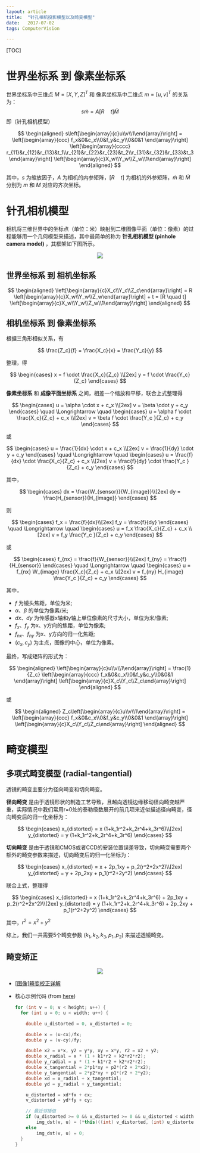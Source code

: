 ```yaml
---
layout: article
title:  "针孔相机投影模型以及畸变模型"
date:   2017-07-02
tags: ComputerVision

---
```


[TOC]

# 世界坐标系 到 像素坐标系

世界坐标系中三维点 $M=[X,Y,Z]^T$ 和 像素坐标系中二维点 $m=[u,v]^T$ 的关系为：
$$ s\tilde{m} = A [R \quad t] \tilde{M}$$
即（针孔相机模型）  

$$
\begin{aligned}
s\left[\begin{array}{c}u\\v\\1\end{array}\right] =  
\left[\begin{array}{ccc}
f_x&0&c_x\\0&f_y&c_y\\0&0&1
\end{array}\right]  
\left[\begin{array}{cccc}
r_{11}&r_{12}&r_{13}&t_1\\r_{21}&r_{22}&r_{23}&t_2\\r_{31}&r_{32}&r_{33}&t_3
\end{array}\right]  
\left[\begin{array}{c}X_w\\Y_w\\Z_w\\1\end{array}\right]
\end{aligned}
$$  

其中，$s$ 为缩放因子，$A$ 为相机的内参矩阵，$[R \quad t]$ 为相机的外参矩阵，$\tilde{m}$ 和 $\tilde{M}$ 分别为 $m$ 和 $M$ 对应的齐次坐标。

# 针孔相机模型

相机将三维世界中的坐标点（单位：米）映射到二维图像平面（单位：像素）的过程能够用一个几何模型来描述，其中最简单的称为 **针孔相机模型 (pinhole camera model)** ，其框架如下图所示。

<p align="center">
  <img src="../images/camera_model/pinhole_camera_model.png">
</p>

## 世界坐标系 到 相机坐标系

$$
\begin{aligned}
\left[\begin{array}{c}X_c\\Y_c\\Z_c\end{array}\right] =  
R \left[\begin{array}{c}X_w\\Y_w\\Z_w\end{array}\right] + t =
[R \quad t]
\left[\begin{array}{c}X_w\\Y_w\\Z_w\\1\end{array}\right]
\end{aligned}
$$

## 相机坐标系 到 像素坐标系

根据三角形相似关系，有  

$$
\frac{Z_c}{f} = \frac{X_c}{x} = \frac{Y_c}{y}
$$

整理，得

$$
\begin{cases}
x = f \cdot \frac{X_c}{Z_c} \\[2ex]
y = f \cdot \frac{Y_c}{Z_c}
\end{cases}
$$

**像素坐标系** 和 **成像平面坐标系** 之间，相差一个缩放和平移，联合上式整理得

$$
\begin{cases}
u = \alpha \cdot x + c_x \\[2ex]
v = \beta   \cdot y + c_y
\end{cases}
\quad \Longrightarrow \quad
\begin{cases}
u = \alpha f \cdot \frac{X_c}{Z_c} + c_x \\[2ex]
v = \beta  f \cdot \frac{Y_c }{Z_c} + c_y
\end{cases}
$$

或

$$
\begin{cases}
u =  \frac{1}{dx} \cdot x + c_x \\[2ex]
v =  \frac{1}{dy} \cdot y + c_y
\end{cases}
\quad \Longrightarrow \quad
\begin{cases}
u = \frac{f}{dx} \cdot \frac{X_c}{Z_c} + c_x \\[2ex]
v = \frac{f}{dy} \cdot \frac{Y_c }{Z_c} + c_y
\end{cases}
$$

其中，

$$
\begin{cases}
dx = \frac{W_{sensor}}{W_{image}}\\[2ex]
dy = \frac{H_{sensor}}{H_{image}}
\end{cases}
$$

则

$$
\begin{cases}
f_x = \frac{f}{dx}\\[2ex]
f_y = \frac{f}{dy}
\end{cases}
\quad \Longrightarrow \quad
\begin{cases}
u = f_x \frac{X_c}{Z_c} + c_x \\[2ex]
v = f_y \frac{Y_c }{Z_c} + c_y
\end{cases}
$$

或

$$
\begin{cases}
f_{nx} = \frac{f}{W_{sensor}}\\[2ex]
f_{ny} = \frac{f}{H_{sensor}}
\end{cases}
\quad \Longrightarrow \quad
\begin{cases}
u = f_{nx} W_{image} \frac{X_c}{Z_c} + c_x \\[2ex]
v = f_{ny} H_{image} \frac{Y_c }{Z_c} + c_y
\end{cases}
$$

其中，  

*  $f$ 为镜头焦距，单位为米;
*  $\alpha$、$\beta$ 的单位为像素/米;
*  $dx$、$dy$ 为传感器x轴和y轴上单位像素的尺寸大小，单位为米/像素;
*  $f_x$、$f_y$ 为x、y方向的焦距，单位为像素;
* $f_{nx}$、$f_{ny}$ 为x、y方向的归一化焦距;
*  $(c_x,c_y)$ 为主点，图像的中心，单位为像素。  

最终，写成矩阵的形式为：

$$
\begin{aligned}
\left[\begin{array}{c}u\\v\\1\end{array}\right] =  
\frac{1}{Z_c}
\left[\begin{array}{ccc}
f_x&0&c_x\\0&f_y&c_y\\0&0&1
\end{array}\right]  
\left[\begin{array}{c}X_c\\Y_c\\Z_c\end{array}\right]
\end{aligned}
$$

或

$$
\begin{aligned}
Z_c\left[\begin{array}{c}u\\v\\1\end{array}\right] =  
\left[\begin{array}{ccc}
f_x&0&c_x\\0&f_y&c_y\\0&0&1
\end{array}\right]  
\left[\begin{array}{c}X_c\\Y_c\\Z_c\end{array}\right]
\end{aligned}
$$


# 畸变模型

## 多项式畸变模型 (radial-tangential)

透镜的畸变主要分为径向畸变和切向畸变。  

**径向畸变** 是由于透镜形状的制造工艺导致，且越向透镜边缘移动径向畸变越严重，实际情况中我们常用r=0处的泰勒级数展开的前几项来近似描述径向畸变，径向畸变后的归一化坐标为：

$$
\begin{cases}
x_{distorted} = x (1+k_1r^2+k_2r^4+k_3r^6)\\[2ex]
y_{distorted} = y (1+k_1r^2+k_2r^4+k_3r^6)
\end{cases}
$$

**切向畸变** 是由于透镜和CMOS或者CCD的安装位置误差导致，切向畸变需要两个额外的畸变参数来描述，切向畸变后的归一化坐标为：

$$
\begin{cases}
x_{distorted} = x + 2p_1xy + p_2(r^2+2x^2)\\[2ex]
y_{distorted} = y + 2p_2xy + p_1(r^2+2y^2)
\end{cases}
$$

联合上式，整理得

$$
\begin{cases}
x_{distorted} = x (1+k_1r^2+k_2r^4+k_3r^6) + 2p_1xy + p_2(r^2+2x^2)\\[2ex]
y_{distorted} =  y (1+k_1r^2+k_2r^4+k_3r^6) + 2p_2xy + p_1(r^2+2y^2)
\end{cases}
$$

其中，$r^2 = x^2 + y^2$  

综上，我们一共需要5个畸变参数 $(k_1, k_2, k_3, p_1, p_2)$ 来描述透镜畸变。

## 畸变矫正

<p align="center">
  <img src="../images/camera_model/img_undistort.jpg">
</p>

* [[图像]畸变校正详解](https://blog.csdn.net/humanking7/article/details/45037239)
* 核心示例代码 (from [here](https://github.com/cggos/cgocv/blob/master/cv_core/include/cgocv/image.h#L153-L179))

  ```c++
  for (int v = 0; v < height; v++) {
    for (int u = 0; u < width; u++) {

      double u_distorted = 0, v_distorted = 0;

      double x = (u-cx)/fx;
      double y = (v-cy)/fy;

      double x2 = x*x, y2 = y*y, xy = x*y, r2 = x2 + y2;
      double x_radial = x * (1 + k1*r2 + k2*r2*r2);
      double y_radial = y * (1 + k1*r2 + k2*r2*r2);
      double x_tangential = 2*p1*xy + p2*(r2 + 2*x2);
      double y_tangential = 2*p2*xy + p1*(r2 + 2*y2);
      double xd = x_radial + x_tangential;
      double yd = y_radial + y_tangential;

      u_distorted = xd*fx + cx;
      v_distorted = yd*fy + cy;

      // 最近邻插值
      if (u_distorted >= 0 && v_distorted >= 0 && u_distorted < width && v_distorted < height)
          img_dst(v, u) = (*this)((int) v_distorted, (int) u_distorted);
      else
          img_dst(v, u) = 0;
    }
  }
  ```
